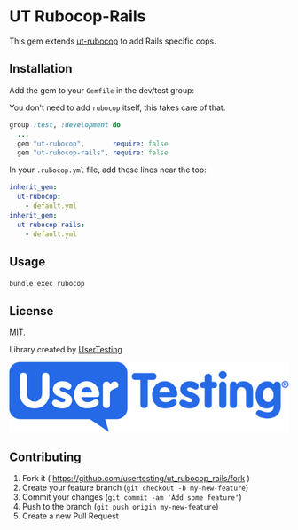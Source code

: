 # UT Rubocop-Rails

This gem extends [ut-rubocop](https://github.com/usertesting/ut_rubocop) to add Rails specific cops.

## Installation

Add the gem to your `Gemfile` in the dev/test group:

You don't need to add `rubocop` itself, this takes care of that.

```ruby
group :test, :development do
  ...
  gem "ut-rubocop",       require: false
  gem "ut-rubocop-rails", require: false
```

In your `.rubocop.yml` file, add these lines near the top:

```yaml
inherit_gem:
  ut-rubocop:
    - default.yml
inherit_gem:
  ut-rubocop-rails:
    - default.yml
```

## Usage

`bundle exec rubocop`

## License

[MIT](LICENSE).

Library created by [UserTesting](https://usertesting.com)

![UserTesting](doc/UserTesting.png)

## Contributing

1. Fork it ( https://github.com/usertesting/ut_rubocop_rails/fork )
2. Create your feature branch (`git checkout -b my-new-feature`)
3. Commit your changes (`git commit -am 'Add some feature'`)
4. Push to the branch (`git push origin my-new-feature`)
5. Create a new Pull Request
